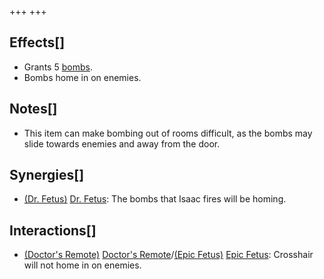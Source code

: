 +++
+++

Effects[]
---------


* Grants 5 [bombs](/wiki/Bombs "Bombs").
* Bombs home in on enemies.


Notes[]
-------


* This item can make bombing out of rooms difficult, as the bombs may slide towards enemies and away from the door.


Synergies[]
-----------


* [(Dr. Fetus)](/wiki/Dr._Fetus "Dr. Fetus") [Dr. Fetus](/wiki/Dr._Fetus "Dr. Fetus"): The bombs that Isaac fires will be homing.


Interactions[]
--------------


* [(Doctor's Remote)](/wiki/Doctor%27s_Remote "Doctor's Remote") [Doctor's Remote](/wiki/Doctor%27s_Remote "Doctor's Remote")/[(Epic Fetus)](/wiki/Epic_Fetus "Epic Fetus") [Epic Fetus](/wiki/Epic_Fetus "Epic Fetus"): Crosshair will not home in on enemies.



